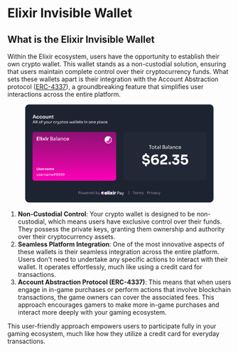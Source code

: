 # Elixir Invisible Wallet

## What is the Elixir Invisible Wallet

Within the Elixir ecosystem, users have the opportunity to establish their own crypto wallet. This wallet stands as a non-custodial solution, ensuring that users maintain complete control over their cryptocurrency funds. What sets these wallets apart is their integration with the Account Abstraction protocol ([ERC-4337](https://www.erc4337.io/docs)), a groundbreaking feature that simplifies user interactions across the entire platform.

<figure><img src="../../.gitbook/assets/Profile settings.png" alt=""><figcaption></figcaption></figure>

1. **Non-Custodial Control**: Your crypto wallet is designed to be non-custodial, which means users have exclusive control over their funds. They possess the private keys, granting them ownership and authority over their cryptocurrency assets.
2. **Seamless Platform Integration**: One of the most innovative aspects of these wallets is their seamless integration across the entire platform. Users don't need to undertake any specific actions to interact with their wallet. It operates effortlessly, much like using a credit card for transactions.
3. **Account Abstraction Protocol (ERC-4337)**:  This means that when users engage in in-game purchases or perform actions that involve blockchain transactions, the game owners can cover the associated fees. This approach encourages gamers to make more in-game purchases and interact more deeply with your gaming ecosystem.

This user-friendly approach empowers users to participate fully in your gaming ecosystem, much like how they utilize a credit card for everyday transactions.

###

